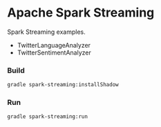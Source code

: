 Apache Spark Streaming
======================
Spark Streaming examples.

* TwitterLanguageAnalyzer
* TwitterSentimentAnalyzer


### Build

```bash
gradle spark-streaming:installShadow
```

### Run

```bash
gradle spark-streaming:run
```
